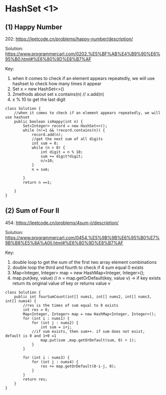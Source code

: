 # HashSet <1>
## (1) Happy Number
202: https://leetcode.cn/problems/happy-number/description/

Solution: https://www.programmercarl.com/0202.%E5%BF%AB%E4%B9%90%E6%95%B0.html#%E6%80%9D%E8%B7%AF

Key: 
1. when it comes to check if an element appears repeatedly, we will use hashset to check how many times it appear
2. Set<Integer> x = new HashSet<>()
3. 2methods about set x.contains(n) // x.add(n)
4. x % 10 to get the last digit

```
class Solution {
    //when it comes to check if an element appears repeatedly, we will use hashset
    public boolean isHappy(int n) {
        Set<Integer> record = new HashSet<>();
        while (n!=1 && !record.contains(n)) {
            record.add(n);
            //get the next sum of all digits
            int sum = 0;
            while (n > 0) {
                int digit = n % 10;
                sum += digit*digit;
                n/=10;
            }
            n = sum;

        }
        return n ==1;

    }
}
```

## (2) Sum of Four II
454: https://leetcode.cn/problems/4sum-ii/description/

Solution: https://www.programmercarl.com/0454.%E5%9B%9B%E6%95%B0%E7%9B%B8%E5%8A%A0II.html#%E6%80%9D%E8%B7%AF

Key: 
1. double loop to get the sum of the first two array element combinations
2. double loop the third and fourth to check if 4 sum equal 0 exists
3. Map<Integer, Integer> map = new HashMap<Integer, Integer>();
4. map.put(key, value) // n = map.getOrDefault(key, value v) -> if key exists return its original value of key or returns value v

```
class Solution {
    public int fourSumCount(int[] nums1, int[] nums2, int[] nums3, int[] nums4) {
        //res is the times of sum equal to 0 exists
        int res = 0;
        Map<Integer, Integer> map = new HashMap<Integer, Integer>();
        for (int i : nums1) {
            for (int j : nums2) {
                int sum = i+j;
            //if sum exists, then sum++. if sum does not exist, default is 0 and 1+0 =1
                map.put(sum ,map.getOrDefault(sum, 0) + 1);
            }
        }

        for (int i : nums3) {
            for (int j : nums4) {
                res += map.getOrDefault(0-i-j, 0);
            }
        }
        return res;
    }
}
```
   